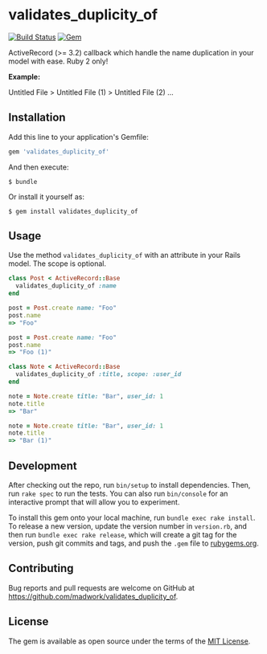 # validates_duplicity_of

[![Build Status](https://travis-ci.org/madwork/validates_duplicity_of.png)](https://travis-ci.org/madwork/validates_duplicity_of)
[![Gem](https://img.shields.io/gem/v/validates_duplicity_of.svg)](https://rubygems.org/gems/validates_duplicity_of)

ActiveRecord (>= 3.2) callback which handle the name duplication in your model with ease.
Ruby 2 only!

**Example:**

Untitled File > Untitled File (1) > Untitled File (2) ...

## Installation

Add this line to your application's Gemfile:

```ruby
gem 'validates_duplicity_of'
```

And then execute:

    $ bundle

Or install it yourself as:

    $ gem install validates_duplicity_of

## Usage

Use the method `validates_duplicity_of` with an attribute in your Rails model. The scope is optional.

```ruby
class Post < ActiveRecord::Base
  validates_duplicity_of :name
end

post = Post.create name: "Foo"
post.name
=> "Foo"

post = Post.create name: "Foo"
post.name
=> "Foo (1)"

class Note < ActiveRecord::Base
  validates_duplicity_of :title, scope: :user_id
end

note = Note.create title: "Bar", user_id: 1
note.title
=> "Bar"

note = Note.create title: "Bar", user_id: 1
note.title
=> "Bar (1)"
```

## Development

After checking out the repo, run `bin/setup` to install dependencies. Then, run `rake spec` to run the tests. You can also run `bin/console` for an interactive prompt that will allow you to experiment.

To install this gem onto your local machine, run `bundle exec rake install`. To release a new version, update the version number in `version.rb`, and then run `bundle exec rake release`, which will create a git tag for the version, push git commits and tags, and push the `.gem` file to [rubygems.org](https://rubygems.org).

## Contributing

Bug reports and pull requests are welcome on GitHub at https://github.com/madwork/validates_duplicity_of.


## License

The gem is available as open source under the terms of the [MIT License](http://opensource.org/licenses/MIT).
